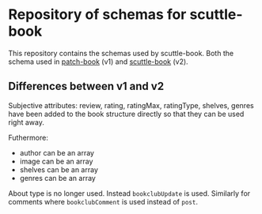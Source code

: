 # Repository of schemas for scuttle-book

This repository contains the schemas used by scuttle-book. Both the
schema used in [patch-book](https://github.com/arj03/patch-book) (v1)
and [scuttle-book](https://github.com/arj03/scuttle-book) (v2).

## Differences between v1 and v2

Subjective attributes: review, rating, ratingMax, ratingType, shelves,
genres have been added to the book structure directly so that they can
be used right away.

Futhermore:
- author can be an array
- image can be an array
- shelves can be an array
- genres can be an array

About type is no longer used. Instead `bookclubUpdate` is
used. Similarly for comments where `bookclubComment` is used instead
of `post`.
